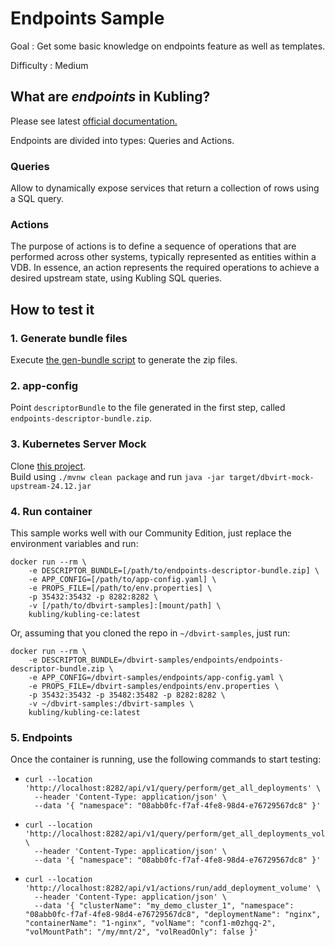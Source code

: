 # Endpoints Sample

Goal
: Get some basic knowledge on endpoints feature as well as templates.

Difficulty
: Medium

## What are *endpoints* in Kubling?
Please see latest [official documentation.](https://docs.kubling.com/Engine/endpoints)

Endpoints are divided into types: Queries and Actions.

### Queries
Allow to dynamically expose services that return a collection of rows using a SQL query.

### Actions
The purpose of actions is to define a sequence of operations that are performed across other systems, typically represented as entities within a VDB. In essence, an action represents the required operations to achieve a desired upstream state, using Kubling SQL queries.

## How to test it

### 1. Generate bundle files
Execute [the gen-bundle script](gen-bundles.sh) to generate the zip files.

### 2. app-config
Point `descriptorBundle` to the file generated in the first step, called `endpoints-descriptor-bundle.zip`.

### 3. Kubernetes Server Mock
Clone [this project](https://github.com/kubling-community/dbvirt-mock-upstream.git).<br/>
Build using `./mvnw clean package` and run `java -jar target/dbvirt-mock-upstream-24.12.jar`

### 4. Run container
This sample works well with our Community Edition, just replace the environment variables and run:

```
docker run --rm \ 
    -e DESCRIPTOR_BUNDLE=[/path/to/endpoints-descriptor-bundle.zip] \
    -e APP_CONFIG=[/path/to/app-config.yaml] \
    -e PROPS_FILE=[/path/to/env.properties] \
    -p 35432:35432 -p 8282:8282 \
    -v [/path/to/dbvirt-samples]:[mount/path] \
    kubling/kubling-ce:latest
```

Or, assuming that you cloned the repo in `~/dbvirt-samples`, just run:
```
docker run --rm \
    -e DESCRIPTOR_BUNDLE=/dbvirt-samples/endpoints/endpoints-descriptor-bundle.zip \
    -e APP_CONFIG=/dbvirt-samples/endpoints/app-config.yaml \
    -e PROPS_FILE=/dbvirt-samples/endpoints/env.properties \
    -p 35432:35432 -p 35482:35482 -p 8282:8282 \
    -v ~/dbvirt-samples:/dbvirt-samples \
    kubling/kubling-ce:latest
```

### 5. Endpoints
Once the container is running, use the following commands to start testing:
* ```
  curl --location 'http://localhost:8282/api/v1/query/perform/get_all_deployments' \
    --header 'Content-Type: application/json' \
    --data '{ "namespace": "08abb0fc-f7af-4fe8-98d4-e76729567dc8" }'
  ```
* ```
  curl --location 'http://localhost:8282/api/v1/query/perform/get_all_deployments_volumes' \
    --header 'Content-Type: application/json' \
    --data '{ "namespace": "08abb0fc-f7af-4fe8-98d4-e76729567dc8" }'
  ```
* ```
  curl --location 'http://localhost:8282/api/v1/actions/run/add_deployment_volume' \
    --header 'Content-Type: application/json' \
    --data '{ "clusterName": "my_demo_cluster_1", "namespace": "08abb0fc-f7af-4fe8-98d4-e76729567dc8", "deploymentName": "nginx", "containerName": "1-nginx", "volName": "conf1-m0zhgq-2", "volMountPath": "/my/mnt/2", "volReadOnly": false }'
  ```  
